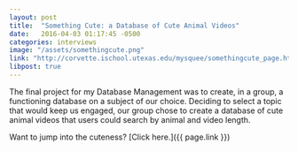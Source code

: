 ```yaml
---
layout: post
title:  "Something Cute: a Database of Cute Animal Videos"
date:   2016-04-03 01:17:45 -0500
categories: interviews
image: "/assets/somethingcute.png"
link: "http://corvette.ischool.utexas.edu/mysquee/somethingcute_page.html"
libpost: true
---
```


The final project for my Database Management was to create, in a group, a functioning database on a subject of our choice. Deciding to select a topic that would keep us engaged, our group chose to create a database of cute animal videos that users could search by animal and video length.

Want to jump into the cuteness? [Click here.]({{ page.link }})